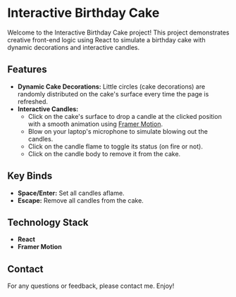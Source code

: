 # Interactive Birthday Cake

Welcome to the Interactive Birthday Cake project! This project demonstrates creative front-end logic using React to simulate a birthday cake with dynamic decorations and interactive candles.

## Features

- **Dynamic Cake Decorations:** Little circles (cake decorations) are randomly distributed on the cake's surface every time the page is refreshed.
- **Interactive Candles:** 
  - Click on the cake's surface to drop a candle at the clicked position with a smooth animation using [Framer Motion](https://www.framer.com/motion/).
  - Blow on your laptop's microphone to simulate blowing out the candles.
  - Click on the candle flame to toggle its status (on fire or not).
  - Click on the candle body to remove it from the cake.

## Key Binds

- **Space/Enter:** Set all candles aflame.
- **Escape:** Remove all candles from the cake.

## Technology Stack

- **React**
- **Framer Motion**

## Contact
For any questions or feedback, please contact me. Enjoy!
